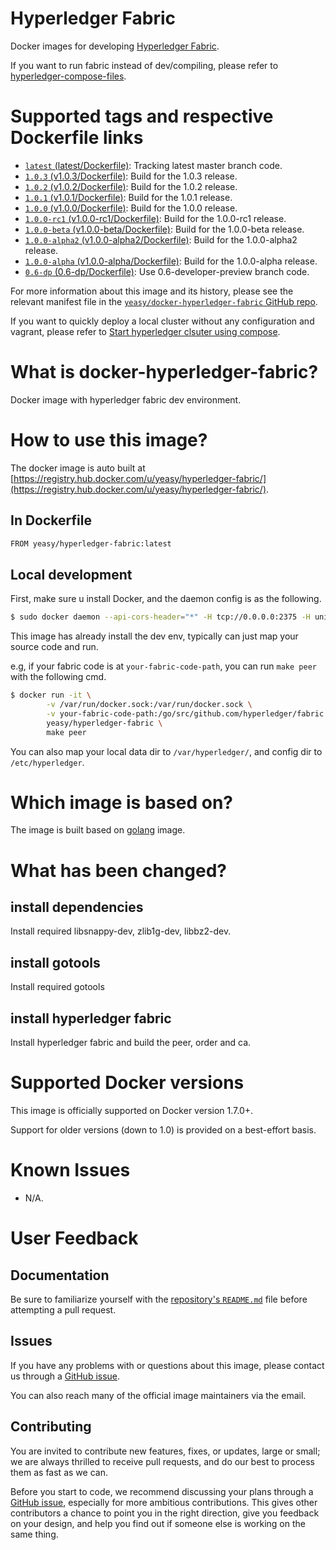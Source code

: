 Hyperledger Fabric
===
Docker images for developing [Hyperledger Fabric](https://www.hyperledger.org).

If you want to run fabric instead of dev/compiling, please refer to [hyperledger-compose-files](https://github.com/yeasy/docker-compose-files#hyperledger).

# Supported tags and respective Dockerfile links

* [`latest` (latest/Dockerfile)](https://github.com/yeasy/docker-hyperledger-fabric/blob/master/Dockerfile): Tracking latest master branch code.
* [`1.0.3` (v1.0.3/Dockerfile)](https://github.com/yeasy/docker-hyperledger-fabric/blob/master/v1.0.3/Dockerfile): Build for the 1.0.3 release.
* [`1.0.2` (v1.0.2/Dockerfile)](https://github.com/yeasy/docker-hyperledger-fabric/blob/master/v1.0.2/Dockerfile): Build for the 1.0.2 release.
* [`1.0.1` (v1.0.1/Dockerfile)](https://github.com/yeasy/docker-hyperledger-fabric/blob/master/v1.0.1/Dockerfile): Build for the 1.0.1 release.
* [`1.0.0` (v1.0.0/Dockerfile)](https://github.com/yeasy/docker-hyperledger-fabric/blob/master/v1.0.0/Dockerfile): Build for the 1.0.0 release.
* [`1.0.0-rc1` (v1.0.0-rc1/Dockerfile)](https://github.com/yeasy/docker-hyperledger-fabric/blob/master/v1.0.0-rc1/Dockerfile): Build for the 1.0.0-rc1 release.
* [`1.0.0-beta` (v1.0.0-beta/Dockerfile)](https://github.com/yeasy/docker-hyperledger-fabric/blob/master/v1.0.0-beta/Dockerfile): Build for the 1.0.0-beta release.
* [`1.0.0-alpha2` (v1.0.0-alpha2/Dockerfile)](https://github.com/yeasy/docker-hyperledger-fabric/blob/master/v1.0.0-alpha2/Dockerfile): Build for the 1.0.0-alpha2 release.
* [`1.0.0-alpha` (v1.0.0-alpha/Dockerfile)](https://github.com/yeasy/docker-hyperledger-fabric/blob/master/v1.0.0-alpha/Dockerfile): Build for the 1.0.0-alpha release.
* [`0.6-dp` (0.6-dp/Dockerfile)](https://github.com/yeasy/docker-hyperledger-fabric/blob/0.6-dp/Dockerfile): Use 0.6-developer-preview branch code.

For more information about this image and its history, please see the relevant manifest file in the [`yeasy/docker-hyperledger-fabric` GitHub repo](https://github.com/yeasy/docker-hyperledger-fabric).

If you want to quickly deploy a local cluster without any configuration and vagrant, please refer to [Start hyperledger clsuter using compose](https://github.com/yeasy/docker-compose-files#hyperledger).

# What is docker-hyperledger-fabric?
Docker image with hyperledger fabric dev environment.

# How to use this image?
The docker image is auto built at [https://registry.hub.docker.com/u/yeasy/hyperledger-fabric/](https://registry.hub.docker.com/u/yeasy/hyperledger-fabric/).

## In Dockerfile
```sh
FROM yeasy/hyperledger-fabric:latest
```

## Local development
First, make sure u install Docker, and the daemon config is as the following.

```sh
$ sudo docker daemon --api-cors-header="*" -H tcp://0.0.0.0:2375 -H unix:///var/run/docker.sock
```

This image has already install the dev env, typically can just map your source code and run.

e.g, if your fabric code is at `your-fabric-code-path`, you can run `make peer` with the following cmd.

```sh
$ docker run -it \
        -v /var/run/docker.sock:/var/run/docker.sock \
        -v your-fabric-code-path:/go/src/github.com/hyperledger/fabric \
        yeasy/hyperledger-fabric \
        make peer
```

You can also map your local data dir to `/var/hyperledger/`, and config dir to `/etc/hyperledger`.


# Which image is based on?
The image is built based on [golang](https://hub.docker.com/_/golang) image.

# What has been changed?
## install dependencies
Install required libsnappy-dev, zlib1g-dev, libbz2-dev.

## install gotools
Install required gotools

## install hyperledger fabric
Install hyperledger fabric and build the peer, order and ca.

# Supported Docker versions

This image is officially supported on Docker version 1.7.0+.

Support for older versions (down to 1.0) is provided on a best-effort basis.

# Known Issues
* N/A.

# User Feedback
## Documentation
Be sure to familiarize yourself with the [repository's `README.md`](https://github.com/yeasy/docker-hyperledger-fabric/blob/master/README.md) file before attempting a pull request.

## Issues
If you have any problems with or questions about this image, please contact us through a [GitHub issue](https://github.com/yeasy/docker-hyperledger-fabric/issues).

You can also reach many of the official image maintainers via the email.

## Contributing

You are invited to contribute new features, fixes, or updates, large or small; we are always thrilled to receive pull requests, and do our best to process them as fast as we can.

Before you start to code, we recommend discussing your plans through a [GitHub issue](https://github.com/yeasy/docker-hyperledger-fabric/issues), especially for more ambitious contributions. This gives other contributors a chance to point you in the right direction, give you feedback on your design, and help you find out if someone else is working on the same thing.
